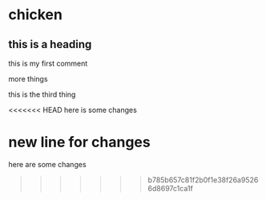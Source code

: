 # chicken

## this is a heading

this is my first comment

more things

this is the third thing 

<<<<<<< HEAD
here is some changes

new line for changes
=======
here are some changes
>>>>>>> b785b657c81f2b0f1e38f26a95266d8697c1ca1f
